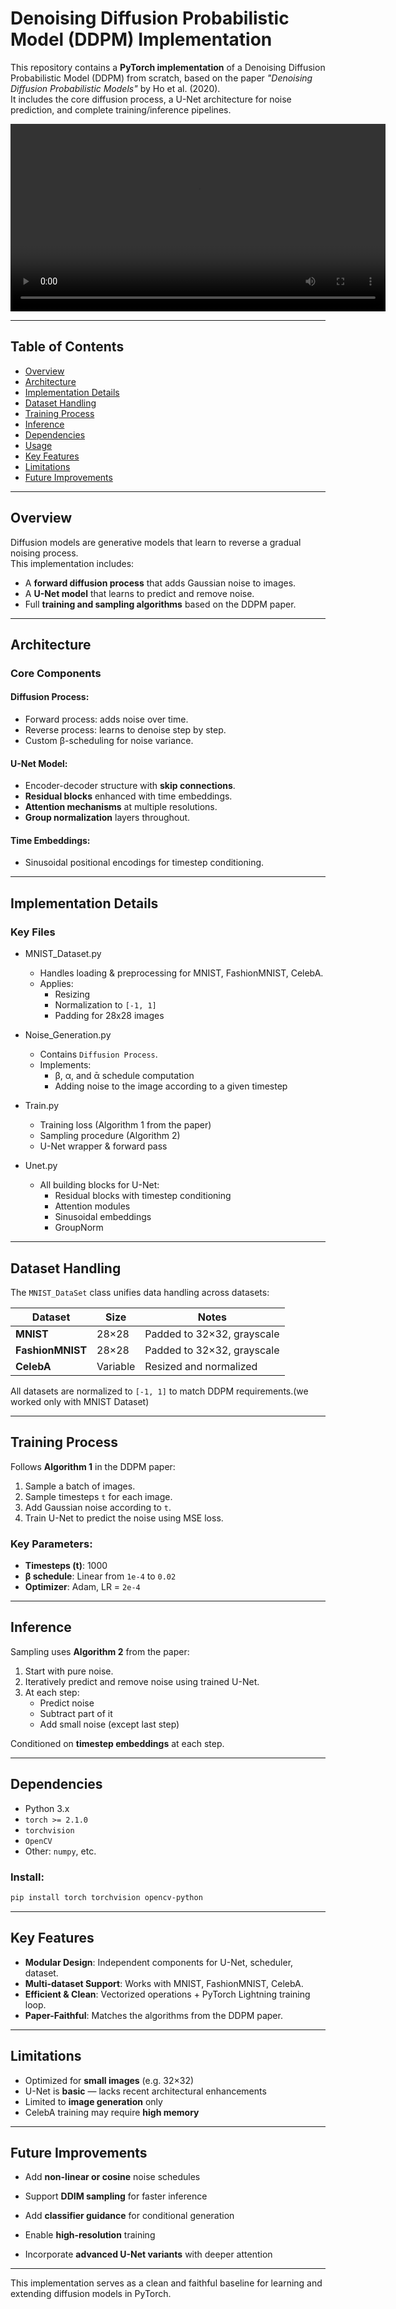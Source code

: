 # Denoising Diffusion Probabilistic Model (DDPM) Implementation

This repository contains a **PyTorch implementation** of a Denoising Diffusion Probabilistic Model (DDPM) from scratch, based on the paper *"Denoising Diffusion Probabilistic Models"* by Ho et al. (2020).\
It includes the core diffusion process, a U-Net architecture for noise prediction, and complete training/inference pipelines.

&#x20; &#x20;

<video src="/ddpm_sampling_video.mp4" width="600" controls>
  Your browser does not support the video tag.
</video>

---

##  Table of Contents

- [Overview](#overview)
- [Architecture](#architecture)
- [Implementation Details](#implementation-details)
- [Dataset Handling](#dataset-handling)
- [Training Process](#training-process)
- [Inference](#inference)
- [Dependencies](#dependencies)
- [Usage](#usage)
- [Key Features](#key-features)
- [Limitations](#limitations)
- [Future Improvements](#future-improvements)

---

##  Overview

Diffusion models are generative models that learn to reverse a gradual noising process.\
This implementation includes:

- A **forward diffusion process** that adds Gaussian noise to images.
- A **U-Net model** that learns to predict and remove noise.
- Full **training and sampling algorithms** based on the DDPM paper.

---

##  Architecture

### Core Components

#### Diffusion Process:

- Forward process: adds noise over time.
- Reverse process: learns to denoise step by step.
- Custom β-scheduling for noise variance.

#### U-Net Model:

- Encoder-decoder structure with **skip connections**.
- **Residual blocks** enhanced with time embeddings.
- **Attention mechanisms** at multiple resolutions.
- **Group normalization** layers throughout.

#### Time Embeddings:

- Sinusoidal positional encodings for timestep conditioning.

---

##  Implementation Details

### Key Files

- MNIST_Dataset.py
  - Handles loading & preprocessing for MNIST, FashionMNIST, CelebA.
  - Applies:
    - Resizing
    - Normalization to `[-1, 1]`
    - Padding for 28x28 images

- Noise_Generation.py
  - Contains `Diffusion Process`.
  - Implements:
    - β, α, and ᾱ schedule computation
    - Adding noise to the image according to a given timestep
- Train.py
    - Training loss (Algorithm 1 from the paper)
    - Sampling procedure (Algorithm 2)
    - U-Net wrapper & forward pass

- Unet.py

  - All building blocks for U-Net:
    - Residual blocks with timestep conditioning
    - Attention modules
    - Sinusoidal embeddings
    - GroupNorm

---

##  Dataset Handling

The `MNIST_DataSet` class unifies data handling across datasets:

| Dataset          | Size     | Notes                      |
| ---------------- | -------- | -------------------------- |
| **MNIST**        | 28×28    | Padded to 32×32, grayscale |
| **FashionMNIST** | 28×28    | Padded to 32×32, grayscale |
| **CelebA**       | Variable | Resized and normalized     |

All datasets are normalized to `[-1, 1]` to match DDPM requirements.(we worked only with MNIST Dataset)

---

##  Training Process

Follows **Algorithm 1** in the DDPM paper:

1. Sample a batch of images.
2. Sample timesteps `t` for each image.
3. Add Gaussian noise according to `t`.
4. Train U-Net to predict the noise using MSE loss.

### Key Parameters:

- **Timesteps (**t**)**: 1000
- **β schedule**: Linear from `1e-4` to `0.02`
- **Optimizer**: Adam, LR = `2e-4`

---

##  Inference

Sampling uses **Algorithm 2** from the paper:

1. Start with pure noise.
2. Iteratively predict and remove noise using trained U-Net.
3. At each step:
   - Predict noise
   - Subtract part of it
   - Add small noise (except last step)

Conditioned on **timestep embeddings** at each step.

---

##  Dependencies

- Python 3.x
- `torch >= 2.1.0`
- `torchvision`
- `OpenCV`
- Other: `numpy`, etc.

### Install:

```bash
pip install torch torchvision opencv-python
```


---

##  Key Features

- **Modular Design**: Independent components for U-Net, scheduler, dataset.
- **Multi-dataset Support**: Works with MNIST, FashionMNIST, CelebA.
- **Efficient & Clean**: Vectorized operations + PyTorch Lightning training loop.
- **Paper-Faithful**: Matches the algorithms from the DDPM paper.

---

##  Limitations

- Optimized for **small images** (e.g. 32×32)
- U-Net is **basic** — lacks recent architectural enhancements
- Limited to **image generation** only
- CelebA training may require **high memory**

---

##  Future Improvements

- Add **non-linear or cosine** noise schedules
- Support **DDIM sampling** for faster inference
- Add **classifier guidance** for conditional generation
- Enable **high-resolution** training

- Incorporate **advanced U-Net variants** with deeper attention

---

This implementation serves as a clean and faithful baseline for learning and extending diffusion models in PyTorch.

